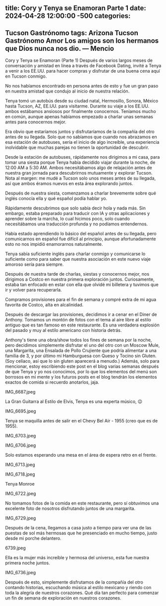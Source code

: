 title: Cory y Tenya se Enamoran Parte 1
date: 2024-04-28 12:00:00 -500
categories:
---
Tucson
Gastrónomo
tags:
Arizona
Tucson
Gastrónomo
Amor
Los amigos son los hermanos que Dios nunca nos dio.
— Mencio
---

Cory y Tenya se Enamoran (Parte 1)
Después de varios largos meses de conversación y amistad en línea a través de Facebook Dating, invité a Tenya a venir a los EE.UU. para hacer compras y disfrutar de una buena cena aquí en Tucson conmigo.

No nos habíamos encontrado en persona antes de esto y fue un gran paso en nuestra amistad que condujo al inicio de nuestra relación.

Tenya tomó un autobús desde su ciudad natal, Hermosillo, Sonora, México hasta Tucson, AZ, EE.UU. para visitarme. Durante su viaje a los EE.UU. ambos estábamos ansiosos por finalmente conocernos. Teníamos mucho en común, aunque apenas habíamos empezado a charlar unas semanas antes para conocernos mejor.

Era obvio que estaríamos juntos y disfrutaríamos de la compañía del otro antes de su llegada. Solo que no sabíamos que cuando nos abrazamos en esa estación de autobuses, sería el inicio de algo increíble, una experiencia inolvidable que muchas parejas no tienen la oportunidad de descubrir.

Desde la estación de autobuses, rápidamente nos dirigimos a mi casa, para tomar una siesta porque Tenya había decidido viajar durante la noche, de 12:00 AM a 5:30 AM. Ambos necesitábamos algo de relajación antes de nuestra gran jornada para descubrirnos mutuamente y explorar Tucson. Nota al margen: me mudé a Tucson solo unos meses antes de su llegada, así que ambos éramos nuevos en esta área explorando juntos.

Después de nuestra siesta, comenzamos a charlar brevemente sobre qué inglés conocía ella y qué español podía hablar yo.

Rápidamente descubrimos que solo sabía decir hola y nada más. Sin embargo, estaba preparado para traducir con IA y otras aplicaciones y aprender sobre la marcha, lo cual hicimos poco, solo cuando necesitábamos una traducción profunda y no podíamos entendernos.

Había estado aprendiendo lo básico del español antes de su llegada, pero comunicarnos en español fue difícil al principio, aunque afortunadamente esto no nos impidió enamorarnos naturalmente.

Tenya sabía suficiente inglés para charlar conmigo y comunicarse lo suficiente como para saber que nuestra asociación en este nuevo viaje amoroso sería para siempre.

Después de nuestra tarde de charlas, siestas y conocernos mejor, nos dirigimos a Costco en nuestra primera exploración juntos. Curiosamente, estaba tan enfocado en estar con ella que olvidé mi billetera y tuvimos que ir y volver para recuperarla.

Compramos provisiones para el fin de semana y compré extra de mi agua favorita de Costco, alta en alcalinidad.

Después de descargar las provisiones, decidimos ir a cenar en el Diner de Anthony. Tomamos un montón de fotos con el tema al aire libre al estilo antiguo que es tan famoso en este restaurante. Es una verdadera explosión del pasado y muy al estilo americano con historia detrás.

Anthony's tiene una obra/show todos los fines de semana por la noche, pero decidimos simplemente disfrutar el uno del otro con un Moscow Mule, una Margarita, una Ensalada de Pollo Crujiente que podría alimentar a una familia de 3, y por último mi Hamburguesa con Queso y Tocino sin Gluten. (Soy celíaco, así que lo sin gluten aparecerá a menudo.) Además, solo para mencionar, estoy escribiendo este post en el blog varias semanas después de que Tenya y yo nos conocimos, por lo que los elementos del menú son borrosos en mi mente y los futuros posts en el blog tendrán los elementos exactos de comida si recuerdo anotarlos, jaja.

IMG_6687.jpeg

La Gran Guitarra al Estilo de Elvis, Tenya es una experta músico, 😉

IMG_6695.jpeg

Tenya se maquilla antes de salir en el Chevy Bel Air - 1955 (creo que es de 1955).

IMG_6703.jpeg

IMG_6706.jpeg

Solo estamos esperando una mesa en el área de espera retro en el frente.

IMG_6713.jpeg

IMG_6718.jpeg

Tenya Monroe

IMG_6722.jpeg

No tomamos fotos de la comida en este restaurante, pero sí obtuvimos una excelente foto de nosotros disfrutando juntos de una margarita.

IMG_6729.jpeg

Después de la cena, llegamos a casa justo a tiempo para ver una de las puestas de sol más hermosas que he presenciado en mucho tiempo, justo desde mi porche delantero.

6739.jpeg

Ella es la mujer más increíble y hermosa del universo, esta fue nuestra primera noche juntos.

IMG_6736.jpeg

Después de esto, simplemente disfrutamos de la compañía del otro contando historias, escuchando música al estilo mexicano y riendo con toda la alegría de nuestros corazones. Qué día tan perfecto para comenzar un fin de semana de exploración en nuestros corazones.